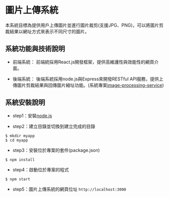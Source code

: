 # 圖片上傳系統

本系統目標為提供用戶上傳圖片並進行圖片裁剪(支援JPG、PNG)，可以將圖片剪裁結果以網址方式來表示不同尺寸的圖片。

## 系統功能與技術說明

* 前端系統：
前端統採用React.js開發框架，提供高維護性與效能性的網頁介面。

* 後端系統：
後端系統採用node.js與Express來開發RESTful API服務，提供上傳圖片剪裁結果與回傳圖片縮址功能。(系統專案[image-processing-service](https://github.com/jjhuang2017/image-processing-service))

## 系統安裝說明

* step1：安裝[node.js](https://nodejs.org/en/)

* step2：建立目錄並切換到建立完成的目錄
```shell
$ mkdir myapp
$ cd myapp
```
* step3：安裝位於專案的套件(package.json)
```shell
$ npm install
```

* step4：啟動位於專案的程式
```shell
$ npm start
```

* step5：圖片上傳系統的網頁位址
`http://localhost:3000`
